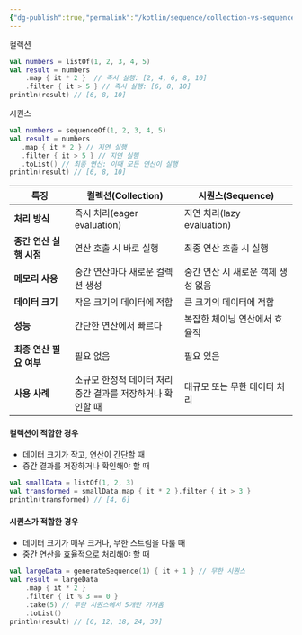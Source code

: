 ```yaml
---
{"dg-publish":true,"permalink":"/kotlin/sequence/collection-vs-sequence/"}
---
```



컬렉션

```kotlin
val numbers = listOf(1, 2, 3, 4, 5)
val result = numbers
    .map { it * 2 }  // 즉시 실행: [2, 4, 6, 8, 10]
    .filter { it > 5 } // 즉시 실행: [6, 8, 10]
println(result) // [6, 8, 10]
```

시퀀스

```kotlin
val numbers = sequenceOf(1, 2, 3, 4, 5) 
val result = numbers 
   .map { it * 2 } // 지연 실행
   .filter { it > 5 } // 지연 실행
   .toList() // 최종 연산: 이때 모든 연산이 실행 
println(result) // [6, 8, 10]
```

| **특징**          | **컬렉션(Collection)**                  | **시퀀스(Sequence)**      |
| --------------- | ------------------------------------ | ---------------------- |
| **처리 방식**       | 즉시 처리(eager evaluation)              | 지연 처리(lazy evaluation) |
| **중간 연산 실행 시점** | 연산 호출 시 바로 실행                        | 최종 연산 호출 시 실행          |
| **메모리 사용**      | 중간 연산마다 새로운 컬렉션 생성                   | 중간 연산 시 새로운 객체 생성 없음   |
| **데이터 크기**      | 작은 크기의 데이터에 적합                       | 큰 크기의 데이터에 적합          |
| **성능**          | 간단한 연산에서 빠르다                         | 복잡한 체이닝 연산에서 효율적       |
| **최종 연산 필요 여부** | 필요 없음                                | 필요 있음                  |
| **사용 사례**       | 소규모 한정적 데이터 처리<br>중간 결과를 저장하거나 확인할 때 | 대규모 또는 무한 데이터 처리       |

#### 컬렉션이 적합한 경우

- 데이터 크기가 작고, 연산이 간단할 때
- 중간 결과를 저장하거나 확인해야 할 때
```kotlin
val smallData = listOf(1, 2, 3)
val transformed = smallData.map { it * 2 }.filter { it > 3 }
println(transformed) // [4, 6]
```

#### 시퀀스가 적합한 경우

- 데이터 크기가 매우 크거나, 무한 스트림을 다룰 때
- 중간 연산을 효율적으로 처리해야 할 때

```kotlin
val largeData = generateSequence(1) { it + 1 } // 무한 시퀀스
val result = largeData
    .map { it * 2 }
    .filter { it % 3 == 0 }
    .take(5) // 무한 시퀀스에서 5개만 가져옴
    .toList()
println(result) // [6, 12, 18, 24, 30]
```